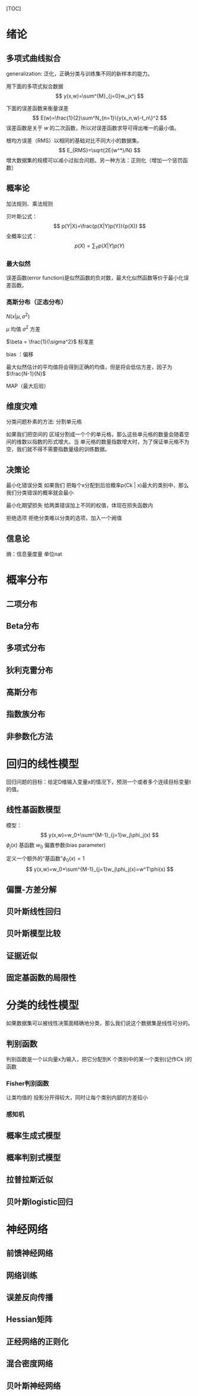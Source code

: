 [TOC]

# 绪论

## 多项式曲线拟合

generalization: 泛化，正确分类与训练集不同的新样本的能力。

用下面的多项式拟合数据
$$
y(x,w)=\sum^{M}_{j=0}w_jx^j
$$


下面的误差函数来衡量误差
$$
E(w)=\frac{1}{2}\sum^N_{n=1}\{y(x_n,w)-t_n\}^2
$$
误差函数是关于 $w$ 的二次函数，所以对误差函数求导可得出唯一的最小值。

根均方误差（RMS）以相同的基础对比不同大小的数据集。
$$
E_{RMS}=\sqrt{2E(w^*)/N}
$$
增大数据集的规模可以减小过拟合问题。另一种方法：正则化（增加一个惩罚函数）

## 概率论

加法规则、乘法规则

贝叶斯公式：
$$
p(Y|X)=\frac{p(X|Y)p(Y)}{p(X)}
$$
全概率公式：
$$
p(X)=\sum_Yp(X|Y)p(Y)
$$


### 最大似然

误差函数(error function)是似然函数的负对数，最大化似然函数等价于最小化误差函数。



### 高斯分布（正态分布）

$N(x|\mu,\sigma^2)$

$\mu$ 均值 $\sigma^2$ 方差

$\beta = \frac{1}{\sigma^2}$ 标准差

bias ：偏移

最大似然估计的平均值将会得到正确的均值，但是将会低估方差，因子为 $\frac{N-1}{N}$

MAP（最大后验）

## 维度灾难

分类问题朴素的方法: 分割单元格

如果我们把空间的 区域分割成一个个的单元格，那么这些单元格的数量会随着空间的维数以指数的形式增大。当 单元格的数量指数增大时，为了保证单元格不为空，我们就不得不需要指数量级的训练数据。

## 决策论

最小化错误分类 如果我们 把每个x分配到后验概率p(Ck | x)最大的类别中，那么我们分类错误的概率就会最小

最小化期望损失 给两类错误加上不同的权值，体现在损失函数内

拒绝选项 拒绝分类难以分类的选项，加入一个阙值

## 信息论

熵：信息量度量 单位nat





# 概率分布

## 二项分布

## Beta分布

## 多项式分布

## 狄利克雷分布

## 高斯分布

## 指数族分布

## 非参数化方法



# 回归的线性模型

回归问题的目标：给定D维输入变量x的情况下，预测一个或者多个连续目标变量t的值。

## 线性基函数模型

模型：
$$
y(x,w)=w_0+\sum^{M-1}_{j=1}w_j\phi_j(x)
$$
$\phi _j(x)$ 基函数 $w_0$ 偏置参数(bias parameter)

定义一个额外的“基函数”$\phi_0(x)=1$
$$
y(x,w)=w_0+\sum^{M-1}_{j=1}w_j\phi_j(x)=w^T\phi(x)
$$


## 偏置-方差分解

## 贝叶斯线性回归

## 贝叶斯模型比较

## 证据近似

## 固定基函数的局限性



# 分类的线性模型

如果数据集可以被线性决策面精确地分类，那么我们说这个数据集是线性可分的。

## 判别函数

判别函数是一个以向量x为输入，把它分配到K 个类别中的某一个类别(记作Ck )的函数

### Fisher判别函数

让类均值的 投影分开得较大，同时让每个类别内部的方差较小

### 感知机

## 概率生成式模型

## 概率判别式模型

## 拉普拉斯近似

## 贝叶斯logistic回归



# 神经网络

## 前馈神经网络

## 网络训练

## 误差反向传播

## Hessian矩阵

## 正经网络的正则化

## 混合密度网络

## 贝叶斯神经网络

